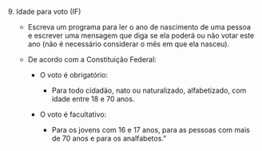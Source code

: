 9. Idade para voto (IF)

    - Escreva um programa para ler o ano de nascimento de uma pessoa e escrever uma mensagem que diga se ela poderá ou não votar este ano (não é necessário considerar o mês em que ela nasceu).

    - De acordo com a Constituição Federal:
        - O voto é obrigatório:
            - Para todo cidadão, nato ou naturalizado, alfabetizado, com idade entre 18 e 70 anos. 
         
        - O voto é facultativo:
            - Para os jovens com 16 e 17 anos, para as pessoas com mais de 70 anos e para os analfabetos."